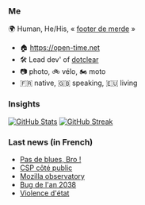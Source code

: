 ### Me

🌍 Human, He/His, « [footer de merde](https://open-time.net/post/2013/07/17/La-veritable-histoire-du-Footer-de-merde-) » 
* 🏠 https://open-time.net 
* 🛠️ Lead dev' of [dotclear](https://git.dotclear.org/dev/dotclear)
* 📷 photo, 🚲 vélo, 🏍️ moto 
* 🇫🇷 native, 🇬🇧 speaking, 🇪🇺 living

### Insights

[![GitHub Stats](https://github-readme-stats.vercel.app/api?username=franck-paul)](https://github.com/franck-paul)
[![GitHub Streak](https://github-readme-streak-stats.herokuapp.com?user=franck-paul)](https://git.io/streak-stats)

### Last news (in French)

<!-- BLOG-POST-LIST:START -->
- [Pas de blues, Bro !](https://open-time.net/post/2023/04/07/Pas-de-blues-Bro-)
- [CSP côté public](https://open-time.net/post/2023/04/06/CSP-cote-public)
- [Mozilla observatory](https://open-time.net/post/2023/04/05/Mozilla-observatory)
- [Bug de l&#39;an 2038](https://open-time.net/post/2023/04/04/Bug-de-l-an-2038)
- [Violence d&#39;état](https://open-time.net/post/2023/04/03/Violence-d-etat)
<!-- BLOG-POST-LIST:END -->
